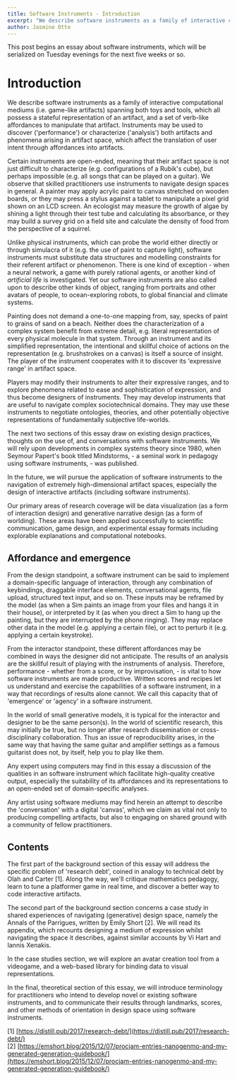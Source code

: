 ```yaml
---
title: Software Instruments - Introduction
excerpt: "We describe software instruments as a family of interactive computational mediums (i.e. game-like artifacts) spanning both toys and tools..."
author: Jasmine Otto
---
```


This post begins an essay about software instruments, which will be serialized on Tuesday evenings for the next five weeks or so.

# Introduction

We describe software instruments as a family of interactive computational mediums (i.e. game-like artifacts) spanning both toys and tools, which all possess a stateful representation of an artifact, and a set of verb-like affordances to manipulate that artifact. Instruments may be used to discover ('performance') or characterize ('analysis') both artifacts and phenomena arising in artifact space, which affect the translation of user intent through affordances into artifacts.

Certain instruments are open-ended, meaning that their artifact space is not just difficult to characterize (e.g. configurations of a Rubik's cube), but perhaps impossible (e.g. all songs that can be played on a guitar). We observe that skilled practitioners use instruments to navigate design spaces in general. A painter may apply acrylic paint to canvas stretched on wooden boards, or they may press a stylus against a tablet to manipulate a pixel grid shown on an LCD screen. An ecologist may measure the growth of algae by shining a light through their test tube and calculating its absorbance, or they may build a survey grid on a field site and calculate the density of food from the perspective of a squirrel.

Unlike physical instruments, which can probe the world either directly or through simulacra of it (e.g. the use of paint to capture light), software instruments must substitute data structures and modelling constraints for their referent artifact or phenomenon. There is one kind of exception - when a neural network, a game with purely rational agents, or another kind of *artificial life* is investigated. Yet our software instruments are also called upon to describe other kinds of object, ranging from portraits and other avatars of people, to ocean-exploring robots, to global financial and climate systems.

Painting does not demand a one-to-one mapping from, say, specks of paint to grains of sand on a beach. Neither does the characterization of a complex system benefit from extreme detail, e.g. literal representation of every physical molecule in that system. Through an instrument and its simplified representation, the intentional and skillful choice of actions on the representation (e.g. brushstrokes on a canvas) is itself a source of insight. The player of the instrument cooperates with it to discover its 'expressive range' in artifact space.

Players may modify their instruments to alter their expressive ranges, and to explore phenomena related to ease and sophistication of expression, and thus become designers of instruments. They may develop instruments that are useful to navigate complex sociotechnical domains. They may use these instruments to negotiate ontologies, theories, and other potentially objective representations of fundamentally subjective life-worlds.

The next two sections of this essay draw on existing design practices, thoughts on the use of, and conversations with software instruments. We will rely upon developments in complex systems theory since 1980, when Seymour Papert's book titled Mindstorms, - a seminal work in pedagogy using software instruments, - was published.

In the future, we will pursue the application of software instruments to the navigation of extremely high-dimensional artifact spaces, especially the design of interactive artifacts (including software instruments).

Our primary areas of research coverage will be data visualization (as a form of interaction design) and generative narrative design (as a form of worlding). These areas have been applied successfully to scientific communication, game design, and experimental essay formats including explorable explanations and computational notebooks.

## Affordance and emergence

From the design standpoint, a software instrument can be said to implement a domain-specific language of interaction, through any combination of keybindings, draggable interface elements, conversational agents, file upload, structured text input, and so on. These inputs may be reframed by the model (as when a Sim paints an image from your files and hangs it in their house), or interpreted by it (as when you direct a Sim to hang up the painting, but they are interrupted by the phone ringing). They may replace other data in the model (e.g. applying a certain file), or act to perturb it (e.g. applying a certain keystroke).

From the interactor standpoint, these different affordances may be combined in ways the designer did not anticipate. The results of an analysis are the skillful result of playing with the instruments of analysis. Therefore, performance - whether from a score, or by improvisation, - is vital to how software instruments are made productive. Written scores and recipes let us understand and exercise the capabilities of a software instrument, in a way that recordings of results alone cannot. We call this capacity that of 'emergence' or 'agency' in a software instrument.

In the world of small generative models, it is typical for the interactor and designer to be the same person(s). In the world of scientific research, this may initially be true, but no longer after research dissemination or cross-disciplinary collaboration. Thus an issue of reproducibility arises, in the same way that having the same guitar and amplifier settings as a famous guitarist does not, by itself, help you to play like them.

Any expert using computers may find in this essay a discussion of the qualities in an software instrument which facilitate high-quality creative output, especially the suitability of its affordances and its representations to an open-ended set of domain-specific analyses.

Any artist using software mediums may find herein an attempt to describe the 'conversation' with a digital 'canvas', which we claim as vital not only to producing compelling artifacts, but also to engaging on shared ground with a community of fellow practitioners.

## Contents

The first part of the background section of this essay will address the specific problem of 'research debt', coined in analogy to technical debt by Olah and Carter [1]. Along the way, we'll critique mathematics pedagogy, learn to tune a platformer game in real time, and discover a better way to code interactive artifacts.

The second part of the background section concerns a case study in shared experiences of navigating (generative) design space, namely the Annals of the Parrigues, written by Emily Short [2]. We will read its appendix, which recounts designing a medium of expression whilst navigating the space it describes, against similar accounts by Vi Hart and Iannis Xenakis.

In the case studies section, we will explore an avatar creation tool from a videogame, and a web-based library for binding data to visual representations.

In the final, theoretical section of this essay, we will introduce terminology for practitioners who intend to develop novel or existing software instruments, and to communicate their results through landmarks, scores, and other methods of orientation in design space using software instruments.

[1] [https://distill.pub/2017/research-debt/](https://distill.pub/2017/research-debt/)  
[2] [https://emshort.blog/2015/12/07/procjam-entries-nanogenmo-and-my-generated-generation-guidebook/](https://emshort.blog/2015/12/07/procjam-entries-nanogenmo-and-my-generated-generation-guidebook/)